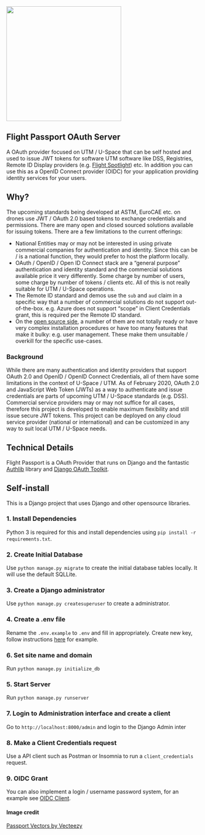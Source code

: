<img src="https://i.imgur.com/EZPrEEX.png" height="300">

## Flight Passport OAuth Server

A OAuth provider focused on UTM / U-Space that can be self hosted and used to issue JWT tokens for software UTM software like DSS, Registries, Remote ID Display providers (e.g. [Flight Spotlight](https://www.github.com/openskies-sh/flight-spotlight)) etc. In addition you can use this as a OpenID Connect provider (OIDC) for your application providing identity services for your users.

## Why?

The upcoming standards being developed at ASTM, EuroCAE etc. on drones use JWT / OAuth 2.0 based tokens to exchange credentials and permissions. There are many open and closed sourced solutions available for issuing tokens. There are a few limitations to the current offerings:

- National Entities may or may not be interested in using private commercial companies for authentication and identity. Since this can be / is a national function, they would prefer to host the platform locally.
- OAuth / OpenID / Open ID Connect stack are a “general purpose” authentication and identity standard and the commercial solutions available price it very differently. Some charge by number of users, some charge by number of tokens / clients etc. All of this is not really suitable for UTM / U-Space operations.
- The Remote ID standard and demos use the `sub` and `aud` claim in a specific way that a number of commercial solutions do not support out-of-the-box. e.g. Azure does not support “scope” in Client Credentials grant, this is required per the Remote ID standard.
- On the [open source side](https://oauth.net/code/), a number of them are not totally ready or have very complex installation procedures or have too many features that make it bulky: e.g. user management. These make them unsuitable / overkill for the specific use-cases.

### Background

While there are many authentication and identity providers that support OAuth 2.0 and OpenID / OpenID Connect Credentials, all of them have some limitations in the context of U-Space / UTM. As of February 2020, OAuth 2.0 and JavaScript Web Token (JWTs) as a way to authenticate and issue credentials are parts of upcoming UTM / U-Space standards (e.g. DSS). Commercial service providers may or may not suffice for all cases, therefore this project is developed to enable maximum flexibility and still issue secure JWT tokens. This project can be deployed on any cloud service provider (national or international) and can be customized in any way to suit local UTM / U-Space needs.

## Technical Details

Flight Passport is a OAuth Provider that runs on Django and the fantastic [Authlib](https://authlib.org/) library and [Django OAuth Toolkit](https://github.com/jazzband/django-oauth-toolkit).

## Self-install

This is a Django project that uses Django and other opensource libraries.

### 1. Install Dependencies

Python 3 is required for this and install dependencies using `pip install -r requirements.txt`.

### 2. Create Initial Database

Use `python manage.py migrate` to create the initial database tables locally. It will use the default SQLLite.

### 3. Create a Django administrator

Use `python manage.py createsuperuser` to create a administrator.

### 4. Create a .env file

Rename the `.env.example` to `.env` and fill in appropriately. Create new key, follow instructions [here](https://django-oauth-toolkit.readthedocs.io/en/latest/oidc.html#creating-rsa-private-key) for example.

### 6. Set site name and domain

Run  `python manage.py initialize_db`

### 5. Start Server

Run  `python manage.py runserver`

### 7. Login to Administration interface and create a client

Go to `http://localhost:8000/admin` and login to the Django Admin inter

### 8. Make a Client Credentials request

Use a API client such as Postman or Insomnia to run a `client_credentials` request.

### 9. OIDC Grant

You can also implement a login / username password system, for an example see [OIDC Client](https://github.com/openskies-sh/flight_passport_oidc_client).

#### Image credit

[Passport Vectors by Vecteezy](https://www.vecteezy.com/free-vector/passport)

